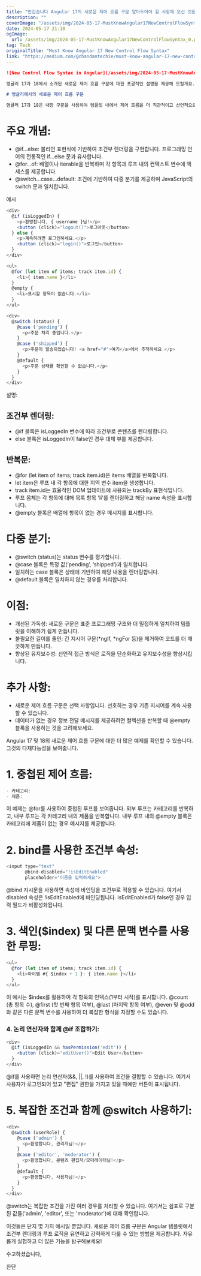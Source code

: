 ```yaml
---
title: "반갑습니다 Angular 17의 새로운 제어 흐름 구문 알아두어야 할 사항에 오신 것을 환영합니다"
description: ""
coverImage: "/assets/img/2024-05-17-MustKnowAngular17NewControlFlowSyntax_0.png"
date: 2024-05-17 21:10
ogImage: 
  url: /assets/img/2024-05-17-MustKnowAngular17NewControlFlowSyntax_0.png
tag: Tech
originalTitle: "Must Know Angular 17 New Control Flow Syntax"
link: "https://medium.com/@chandantechie/must-know-angular-17-new-control-flow-syntax-d8c8ebed5582"
---
```



```markdown
![New Control Flow Syntax in Angular](/assets/img/2024-05-17-MustKnowAngular17NewControlFlowSyntax_0.png)

앵귤러 17과 18에서 소개된 새로운 제어 흐름 구문에 대한 포괄적인 설명을 제공해 드릴게요. 예제를 통해 자세히 설명해 드리겠습니다:

# 앵귤러에서의 새로운 제어 흐름 구문

앵귤러 17과 18은 내장 구문을 사용하여 템플릿 내에서 제어 흐름을 더 직관적이고 선언적으로 다룰 수 있도록 제공합니다. 이를 통해 *ngIf, *ngFor, ngSwitch와 같은 디렉티브를 사용할 필요가 없어져 가독성과 유지보수성이 향상되었습니다.
```

<div class="content-ad"></div>

# 주요 개념:

- @if...else: 불리언 표현식에 기반하여 조건부 렌더링을 구현합니다. 프로그래밍 언어의 전통적인 if...else 문과 유사합니다.
- @for...of: 배열이나 iterable을 반복하며 각 항목과 루프 내의 컨텍스트 변수에 액세스를 제공합니다.
- @switch...case...default: 조건에 기반하여 다중 분기를 제공하며 JavaScript의 switch 문과 일치합니다.

예시

```js
<div>
  @if (isLoggedIn) {
    <p>환영합니다, { username }님!</p>
    <button (click)="logout()">로그아웃</button>
  } else {
    <p>계속하려면 로그인하세요.</p>
    <button (click)="login()">로그인</button>
  }
</div>

<ul>
  @for (let item of items; track item.id) {
    <li>{ item.name }</li>
  }
  @empty {
    <li>표시할 항목이 없습니다.</li>
  }
</ul>

<div>
  @switch (status) {
    @case ('pending') {
      <p>주문 처리 중입니다.</p>
    }
    @case ('shipped') {
      <p>주문이 발송되었습니다! <a href="#">여기</a>에서 추적하세요.</p>
    }
    @default {
      <p>주문 상태를 확인할 수 없습니다.</p>
    }
  }
</div>
```

<div class="content-ad"></div>

설명:

## 조건부 렌더링:

- @if 블록은 isLoggedIn 변수에 따라 조건부로 콘텐츠를 렌더링합니다.
- else 블록은 isLoggedIn이 false인 경우 대체 뷰를 제공합니다.

## 반복문:

<div class="content-ad"></div>

- @for (let item of items; track item.id)은 items 배열을 반복합니다.
- let item은 루프 내 각 항목에 대한 지역 변수 item을 생성합니다.
- track item.id는 효율적인 DOM 업데이트에 사용되는 trackBy 표현식입니다.
- 루프 몸체는 각 항목에 대해 목록 항목 'li'를 렌더링하고 해당 name 속성을 표시합니다.
- @empty 블록은 배열에 항목이 없는 경우 메시지를 표시합니다.

# 다중 분기:

- @switch (status)는 status 변수를 평가합니다.
- @case 블록은 특정 값(‘pending’, ‘shipped’)과 일치합니다.
- 일치하는 case 블록은 상태에 기반하여 해당 내용을 렌더링합니다.
- @default 블록은 일치하지 않는 경우를 처리합니다.

# 이점:

<div class="content-ad"></div>

- 개선된 가독성: 새로운 구문은 표준 프로그래밍 구조와 더 밀접하게 일치하여 템플릿을 이해하기 쉽게 만듭니다.
- 불필요한 길이를 줄인: 긴 지시어 구문(*ngIf, *ngFor 등)을 제거하여 코드를 더 깨끗하게 만듭니다.
- 향상된 유지보수성: 선언적 접근 방식은 로직을 단순화하고 유지보수성을 향상시킵니다.

# 추가 사항:

- 새로운 제어 흐름 구문은 선택 사항입니다. 선호하는 경우 기존 지시어를 계속 사용할 수 있습니다.
- 데이터가 없는 경우 정보 전달 메시지를 제공하려면 컬렉션을 반복할 때 @empty 블록을 사용하는 것을 고려해보세요.

Angular 17 및 18의 새로운 제어 흐름 구문에 대한 더 많은 예제를 확인할 수 있습니다. 그것의 다재다능성을 보여줍니다.  


<div class="content-ad"></div>

# 1. 중첩된 제어 흐름:

```js
- 카테고리:
- 제품:
```
이 예제는 @for를 사용하여 중첩된 루프를 보여줍니다. 외부 루프는 카테고리를 반복하고, 내부 루프는 각 카테고리 내의 제품을 반복합니다. 내부 루프 내의 @empty 블록은 카테고리에 제품이 없는 경우 메시지를 제공합니다.

# 2. bind를 사용한 조건부 속성:

<div class="content-ad"></div>

```js
<input type="text"
       @bind-disabled="!isEditEnabled"
       placeholder="이름을 입력하세요">
```

@bind 지시문을 사용하면 속성에 바인딩을 조건부로 적용할 수 있습니다. 여기서 disabled 속성은 !isEditEnabled에 바인딩됩니다. isEditEnabled가 false인 경우 입력 필드가 비활성화됩니다.

# 3. 색인($index) 및 다른 문맥 변수를 사용한 루핑:

```js
<ul>
  @for (let item of items; track item.id) {
    <li>아이템 #{ $index + 1 }: { item.name }</li>
  }
</ul>
```

<div class="content-ad"></div>

이 예시는 $index를 활용하여 각 항목의 인덱스(1부터 시작)를 표시합니다. @count (총 항목 수), @first (첫 번째 항목 여부), @last (마지막 항목 여부), @even 및 @odd와 같은 다른 문맥 변수를 사용하여 더 복잡한 형식을 지정할 수도 있습니다.

### 4. 논리 연산자와 함께 @if 조합하기:

```js
<div>
  @if (isLoggedIn && hasPermission('edit')) {
    <button (click)="editUser()">Edit User</button>
  }
</div>
```

@if를 사용하면 논리 연산자(&&, ||, !)를 사용하여 조건을 결합할 수 있습니다. 여기서 사용자가 로그인되어 있고 "편집" 권한을 가지고 있을 때에만 버튼이 표시됩니다.

<div class="content-ad"></div>

# 5. 복잡한 조건과 함께 @switch 사용하기:

```js
<div>
  @switch (userRole) {
    @case ('admin') {
      <p>환영합니다, 관리자님!</p>
    }
    @case ('editor', 'moderator') {
      <p>환영합니다, 콘텐츠 편집자/모더레이터님!</p>
    }
    @default {
      <p>환영합니다, 사용자님!</p>
    }
  }
</div>
```

@switch는 복잡한 조건을 가진 여러 경우를 처리할 수 있습니다. 여기서는 쉼표로 구분된 값들('admin', 'editor', 또는 'moderator')에 대해 확인합니다.

이것들은 단지 몇 가지 예시일 뿐입니다. 새로운 제어 흐름 구문은 Angular 템플릿에서 조건부 렌더링과 루프 로직을 유연하고 강력하게 다룰 수 있는 방법을 제공합니다. 자유롭게 실험하고 더 많은 기능을 탐구해보세요!

<div class="content-ad"></div>

수고하셨습니다,

찬단